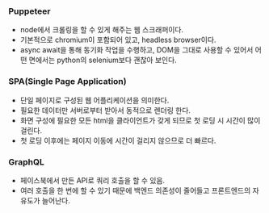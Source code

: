 ### Puppeteer
- node에서 크롤링을 할 수 있게 해주는 웹 스크래퍼이다.
- 기본적으로 chromium이 포함되어 있고, headless browser이다.
- async await을 통해 동기화 작업을 수행하고, DOM을 그대로 사용할 수 있어서 어떤 면에서는 python의 selenium보다 괜찮아 보인다.

### SPA(Single Page Application)
- 단일 페이지로 구성된 웹 어플리케이션을 의미한다.
- 필요한 데이터만 서버로부터 받아서 동적으로 렌더링 한다.
- 화면 구성에 필요한 모든 html을 클라이언트가 갖게 되므로 첫 로딩 시 시간이 많이 걸린다.
- 첫 로딩 이후에는 페이지 이동에 시간이 걸리지 않으므로 더 빠르다.

### GraphQL
- 페이스북에서 만든 API로 쿼리 호출을 할 수 있음.
- 여러 호출을 한 번에 할 수 있기 때문에 백엔드 의존성이 줄어들고 프론트엔드의 자유도가 늘어난다.